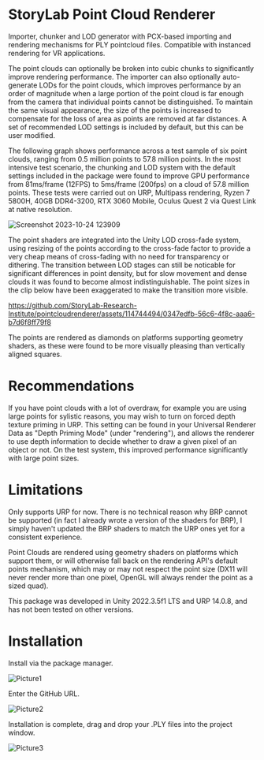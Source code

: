 # StoryLab Point Cloud Renderer
Importer, chunker and LOD generator with PCX-based importing and rendering mechanisms for PLY pointcloud files. Compatible with instanced rendering for VR applications.

The point clouds can optionally be broken into cubic chunks to significantly improve rendering performance. The importer can also optionally auto-generate LODs for the point clouds, which improves performance by an order of magnitude when a large portion of the point cloud is far enough from the camera that individual points cannot be distinguished. To maintain the same visual appearance, the size of the points is increased to compensate for the loss of area as points are removed at far distances. A set of recommended LOD settings is included by default, but this can be user modified.

The following graph shows performance across a test sample of six point clouds, ranging from 0.5 million points to 57.8 million points. In the most intensive test scenario, the chunking and LOD system with the default settings included in the package were found to improve GPU performance from 81ms/frame (12FPS) to 5ms/frame (200fps) on a cloud of 57.8 million points. These tests were carried out on URP, Multipass rendering, Ryzen 7 5800H, 40GB DDR4-3200, RTX 3060 Mobile, Oculus Quest 2 via Quest Link at native resolution.

![Screenshot 2023-10-24 123909](https://github.com/StoryLab-Research-Institute/pointcloudrenderer/assets/114744494/6d14a3c9-7b94-4101-8873-89031e4de160)

The point shaders are integrated into the Unity LOD cross-fade system, using resizing of the points according to the cross-fade factor to provide a very cheap means of cross-fading with no need for transparency or dithering. The transition between LOD stages can still be noticable for significant differences in point density, but for slow movement and dense clouds it was found to become almost indistinguishable. The point sizes in the clip below have been exaggerated to make the transition more visible.

https://github.com/StoryLab-Research-Institute/pointcloudrenderer/assets/114744494/0347edfb-56c6-4f8c-aaa6-b7d6f8ff79f8

The points are rendered as diamonds on platforms supporting geometry shaders, as these were found to be more visually pleasing than vertically aligned squares.

# Recommendations
If you have point clouds with a lot of overdraw, for example you are using large points for sylistic reasons, you may wish to turn on forced depth texture priming in URP. This setting can be found in your Universal Renderer Data as "Depth Priming Mode" (under "rendering"), and allows the renderer to use depth information to decide whether to draw a given pixel of an object or not. On the test system, this improved performance significantly with large point sizes.

# Limitations
Only supports URP for now. There is no technical reason why BRP cannot be supported (in fact I already wrote a version of the shaders for BRP), I simply haven't updated the BRP shaders to match the URP ones yet for a consistent experience.

Point Clouds are rendered using geometry shaders on platforms which support them, or will otherwise fall back on the rendering API's default points mechanism, which may or may not respect the point size (DX11 will never render more than one pixel, OpenGL will always render the point as a sized quad).

This package was developed in Unity 2022.3.5f1 LTS and URP 14.0.8, and has not been tested on other versions.

# Installation
Install via the package manager.

![Picture1](https://github.com/StoryLab-Research-Institute/pointcloudrenderer/assets/114744494/3322c55e-da6a-4249-aeb7-ef8037faa1fc)

Enter the GitHub URL.

![Picture2](https://github.com/StoryLab-Research-Institute/pointcloudrenderer/assets/114744494/d4fdb8c1-b7a8-494f-aed0-21d54c080749)

Installation is complete, drag and drop your .PLY files into the project window.

![Picture3](https://github.com/StoryLab-Research-Institute/pointcloudrenderer/assets/114744494/6603104c-aaf1-489d-9046-187e78fe2d05)
